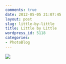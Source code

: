 ```yaml
---
comments: true
date: 2012-05-05 21:07:45
layout: post
slug: little-by-little
title: Little by Little
wordpress_id: 5118
categories:
- PhotoBlog
---
```


![](http://ryanfitzer.com/main/wp-content/uploads/2012/05/2012-03-31-at-12-32-36-533x800.jpg)
